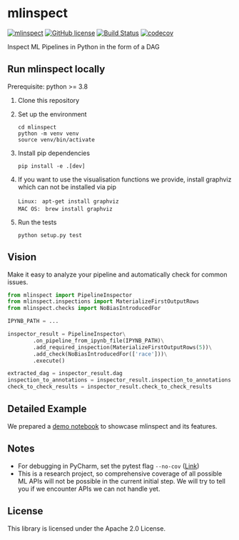 mlinspect
================================

[![mlinspect](https://img.shields.io/badge/🔎-mlinspect-green)](https://github.com/stefan-grafberger/MLInspect)
[![GitHub license](https://img.shields.io/badge/License-Apache%202.0-yellowgreen.svg)](https://github.com/stefan-grafberger/MLInspect/blob/master/LICENSE)
[![Build Status](https://travis-ci.com/stefan-grafberger/mlinspect.svg?token=x1zHsibRoiV8cZwxNVsj&branch=master)](https://travis-ci.com/stefan-grafberger/MLInspect)
[![codecov](https://codecov.io/gh/stefan-grafberger/MLInspect/branch/master/graph/badge.svg?token=KTMNPBV1ZZ)](https://codecov.io/gh/stefan-grafberger/MLInspect)

Inspect ML Pipelines in Python in the form of a DAG

## Run mlinspect locally

Prerequisite: python >=  3.8

1. Clone this repository
2. Set up the environment

	`cd mlinspect` <br>
	`python -m venv venv` <br>
	`source venv/bin/activate` <br>
	
3. Install pip dependencies 

    `pip install -e .[dev]` <br>
    
4. If you want to use the visualisation functions we provide, install graphviz which can not be installed via pip

    `Linux: ` `apt-get install graphviz` <br>
    `MAC OS: ` `brew install graphviz` <br>

5. Run the tests

    `python setup.py test` <br>
    
## Vision
Make it easy to analyze your pipeline and automatically check for common issues.
```python
from mlinspect import PipelineInspector
from mlinspect.inspections import MaterializeFirstOutputRows
from mlinspect.checks import NoBiasIntroducedFor

IPYNB_PATH = ...

inspector_result = PipelineInspector\
        .on_pipeline_from_ipynb_file(IPYNB_PATH)\
        .add_required_inspection(MaterializeFirstOutputRows(5))\
        .add_check(NoBiasIntroducedFor(['race']))\
        .execute()

extracted_dag = inspector_result.dag
inspection_to_annotations = inspector_result.inspection_to_annotations
check_to_check_results = inspector_result.check_to_check_results
```

## Detailed Example
We prepared a [demo notebook](demo/feature_overview/feature_overview.ipynb) to showcase mlinspect and its features.
    
## Notes
* For debugging in PyCharm, set the pytest flag `--no-cov` ([Link](https://stackoverflow.com/questions/34870962/how-to-debug-py-test-in-pycharm-when-coverage-is-enabled))
* This is a research project, so comprehensive coverage of all possible ML APIs will not be possible in the current initial step. We will try to tell you if we encounter APIs we can not handle yet.

## License
This library is licensed under the Apache 2.0 License.
